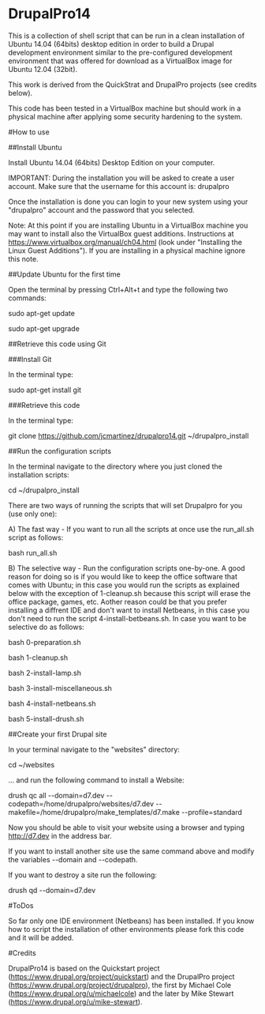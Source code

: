 DrupalPro14
===========

This is a collection of shell script that can be run in a clean installation of Ubuntu 14.04 (64bits) desktop edition in order to build a Drupal development environment similar to the pre-configured development environment that was offered for download as a VirtualBox image for Ubuntu 12.04 (32bit).

This work is derived from the QuickStrat and DrupalPro projects (see credits below).

This code has been tested in a VirtualBox machine but should work in a physical machine after applying some security hardening to the system.

#How to use

##Install Ubuntu

Install Ubuntu 14.04 (64bits) Desktop Edition on your computer.

IMPORTANT: During the installation you will be asked to create a user account. Make sure that the username for this account is: drupalpro

Once the installation is done you can login to your new system using your "drupalpro" account and the password that you selected.

Note: At this point if you are installing Ubuntu in a VirtualBox machine you may want to install also the VirtualBox guest additions. Instructions at https://www.virtualbox.org/manual/ch04.html (look under "Installing the Linux Guest Additions"). If you are installing in a physical machine ignore this note. 

##Update Ubuntu for the first time

Open the terminal by pressing Ctrl+Alt+t and type the following two commands:

 sudo apt-get update

 sudo apt-get upgrade

##Retrieve this code using Git

###Install Git

In the terminal type:

 sudo apt-get install git

###Retrieve this code

In the terminal type:

 git clone https://github.com/jcmartinez/drupalpro14.git ~/drupalpro_install

##Run the configuration scripts

In the terminal navigate to the directory where you just cloned the installation scripts:

 cd ~/drupalpro_install

There are two ways of running the scripts that will set Drupalpro for you (use only one):

A) The fast way - If you want to run all the scripts at once use the run_all.sh script as follows:

 bash run_all.sh

B) The selective way - Run the configuration scripts one-by-one. A good reason for doing so is if you would like to keep the office software that comes with Ubuntu; in this case you would run the scripts as explained below with the exception of 1-cleanup.sh because this script will erase the office package, games, etc. Aother reason could be that you prefer installing a diffrent IDE and don't want to install Netbeans, in this case you don't need to run the script 4-install-betbeans.sh. In case you want to be selective do as follows:

bash 0-preparation.sh

bash 1-cleanup.sh

bash 2-install-lamp.sh

bash 3-install-miscellaneous.sh

bash 4-install-netbeans.sh

bash 5-install-drush.sh

##Create your first Drupal site

In your terminal navigate to the "websites" directory:

cd ~/websites

... and run the following command to install a Website:

drush qc all --domain=d7.dev --codepath=/home/drupalpro/websites/d7.dev --makefile=/home/drupalpro/make_templates/d7.make --profile=standard

Now you should be able to visit your website using a browser and typing http://d7.dev in the address bar.

If you want to install another site use the same command above and modify the variables --domain and --codepath.

If you want to destroy a site run the following:

drush qd --domain=d7.dev

#ToDos

So far only one IDE environment (Netbeans) has been installed. If you know how to script the installation of other environments please fork this code and it will be added.

#Credits

DrupalPro14 is based on the Quickstart project (https://www.drupal.org/project/quickstart) and the DrupalPro project (https://www.drupal.org/project/drupalpro), the first by Michael Cole (https://www.drupal.org/u/michaelcole) and the later by Mike Stewart (https://www.drupal.org/u/mike-stewart).
